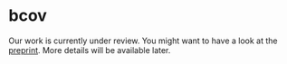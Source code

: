 # bcov

Our work is currently under review. You might want to have a look at the
[preprint](https://arxiv.org/abs/2004.14191). More details will be available later.

